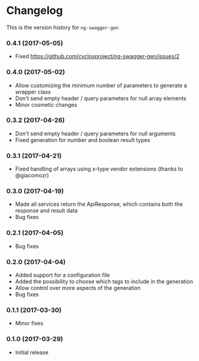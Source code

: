 # Changelog
This is the version history for `ng-swagger-gen`

### 0.4.1 (2017-05-05)
- Fixed https://github.com/cyclosproject/ng-swagger-gen/issues/2

### 0.4.0 (2017-05-02)
- Allow customizing the minimum number of parameters to generate a wrapper class
- Don't send empty header / query parameters for null array elements
- Minor cosmetic changes

### 0.3.2 (2017-04-26)
- Don't send empty header / query parameters for null arguments
- Fixed generation for number and boolean result types

### 0.3.1 (2017-04-21)
- Fixed handling of arrays using x-type vendor extensions (thanks to @giacomozr)

### 0.3.0 (2017-04-19)
- Made all services return the ApiResponse, which contains both the 
  response and result data
- Bug fixes

### 0.2.1 (2017-04-05)
- Bug fixes

### 0.2.0 (2017-04-04)
- Added support for a configuration file
- Added the possibility to choose which tags to include in the generation
- Allow control over more aspects of the generation
- Bug fixes

### 0.1.1 (2017-03-30)
- Minor fixes

### 0.1.0 (2017-03-29)
- Initial release